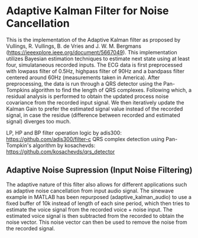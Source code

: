 # Adaptive Kalman Filter for Noise Cancellation

This is the implementation of the Adaptive Kalman filter as proposed by Vullings, R. Vullings, B. de Vries and J. W. M. Bergmans (https://ieeexplore.ieee.org/document/5667049). This implementation utilizes Bayesian estimation techniques to estimate next state using at least four, simulataneous recorded inputs. The ECG data is first preprocessed with lowpass filter of 0.5Hz, highpass filter of 90Hz and a bandpass filter centered around 60Hz (measurements taken in America). After preprocessing, the data is run through a QRS detector using the Pan-Tompkins algorithm to find the length of QRS complexes. Following which, a residual analysis is performed to obtain the updated process noise covariance from the recorded input signal. We then iteratively update the Kalman Gain to prefer the estimated signal value instead of the recorded signal, in case the residue (difference between recorded and estimated signal) diverges too much.

LP, HP and BP filter operation logic by adis300: https://github.com/adis300/filter-c
QRS complex detection using Pan-Tompkin's algorithm by kosachevds: https://github.com/kosachevds/qrs_detector

## Adaptive Noise Supression (Input Noise Filtering)
The adaptive nature of this filter also allows for different applications such as adaptive noise cancellation from input audio signal. The sinewave example in MATLAB has been repurposed (adaptive_kalman_audio) to use a fixed buffer of 10k instead of length of each sine period, which then tries to estimate the voice signal from the recorded voice + noise input. The estimated voice signal is then subtracted from the recorded to obtain the noise vector. This noise vector can then be used to remove the noise from the recorded signal.
